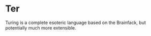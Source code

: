 # Ter
Turing is a complete esoteric language based on the Brainfack, but potentially much more extensible.
